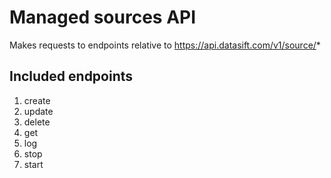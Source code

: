 # Managed sources API

Makes requests to endpoints relative to https://api.datasift.com/v1/source/*

## Included endpoints

1. create
2. update
3. delete
4. get
5. log
6. stop
7. start
